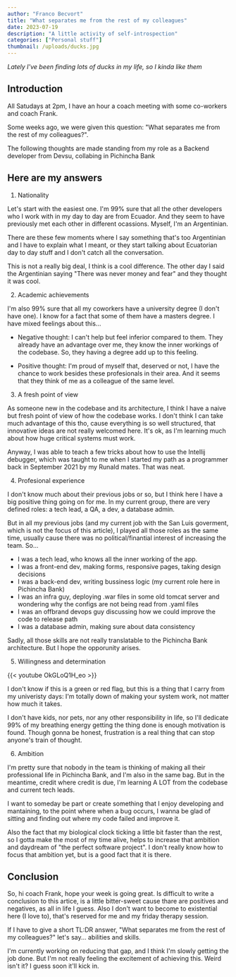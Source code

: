 ```yaml
---
author: "Franco Becvort"
title: "What separates me from the rest of my colleagues"
date: 2023-07-19
description: "A little activity of self-introspection"
categories: ["Personal stuff"]
thumbnail: /uploads/ducks.jpg
---
```

_Lately I've been finding lots of ducks in my life, so I kinda like them_

## Introduction

All Satudays at 2pm, I have an hour a coach meeting with some co-workers and coach Frank.

Some weeks ago, we were given this question: "What separates me from the rest of my colleagues?".

The following thoughts are made standing from my role as a Backend developer from Devsu, collabing in Pichincha Bank

## Here are my answers

1. Nationality

Let's start with the easiest one. I'm 99% sure that all the other developers who I work with in my day to day are from Ecuador. And they seem to have previously met each other in different ocassions. Myself, I'm an Argentinian. 

There are these few moments where I say something that's too Argentinian and I have to explain what I meant, or they start talking about Ecuatorian day to day stuff and I don't catch all the conversation.

This is not a really big deal, I think is a cool difference. The other day I said the Argentinian saying "There was never money and fear" and they thought it was cool.

2. Academic achievements

I'm also 99% sure that all my coworkers have a university degree (I don't have one). I know for a fact that some of them have a masters degree. I have mixed feelings about this...

- Negative thought: I can't help but feel inferior compared to them. They already have an advantage over me, they know the inner workings of the codebase. So, they having a degree add up to this feeling.

- Positive thought: I'm proud of myself that, deserved or not, I have the chance to work besides these profesionals in their area. And it seems that they think of me as a colleague of the same level.

3. A fresh point of view

As someone new in the codebase and its architecture, I think I have a naive but fresh point of view of how the codebase works. I don't think I can take much advantage of this tho, cause everything is so well structured, that innovative ideas are not really welcomed here. It's ok, as I'm learning much about how huge critical systems must work.

Anyway, I was able to teach a few tricks about how to use the Intellij debugger, which was taught to me when I started my path as a programmer back in September 2021 by my RunaId mates. That was neat.

4. Profesional experience

I don't know much about their previous jobs or so, but I think here I have a big positive thing going on for me. In my current group, there are very defined roles: a tech lead, a QA, a dev, a database admin.

But in all my previous jobs (and my current job with the San Luis goverment, which is not the focus of this article), I played all those roles as the same time, usually cause there was no political/finantial interest of increasing the team. So...

- I was a tech lead, who knows all the inner working of the app. 
- I was a front-end dev, making forms, responsive pages, taking design decisions
- I was a back-end dev, writing bussiness logic (my current role here in Pichincha Bank)
- I was an infra guy, deploying .war files in some old tomcat server and wondering why the configs are not being read from .yaml files
- I was an offbrand devops guy discussing how we could improve the code to release path
- I was a database admin, making sure about data consistency

Sadly, all those skills are not really translatable to the Pichincha Bank architecture. But I hope the opporunity arises.

5. Willingness and determination

{{< youtube OkGLoQ1H_eo >}}

I don't know if this is a green or red flag, but this is a thing that I carry from my univeristy days: I'm totally down of making your system work, not matter how much it takes.

I don't have kids, nor pets, nor any other responsibility in life, so I'll dedicate 99% of my breathing energy getting the thing done is enough motivation is found. Though gonna be honest, frustration is a real thing that can stop anyone's train of thought.

6. Ambition

I'm pretty sure that nobody in the team is thinking of making all their professional life in Pichincha Bank, and I'm also in the same bag. But in the meantime, credit where credit is due, I'm learning A LOT from the codebase and current tech leads.

I want to someday be part or create something that I enjoy developing and mantaining, to the point where when a bug occurs, I wanna be glad of sitting and finding out where my code failed and improve it.

Also the fact that my biological clock ticking a little bit faster than the rest, so I gotta make the most of my time alive, helps to increase that ambition and daydream of "the perfect software project". I don't really know how to focus that ambition yet, but is a good fact that it is there.

## Conclusion

So, hi coach Frank, hope your week is going great. Is difficult to write a conclusion to this artice, is a little bitter-sweet cause thare are positives and negatives, as all in life I guess. Also I don't want to become to existential here (I love to), that's reserved for me and my friday therapy session.

If I have to give a short TL:DR answer, "What separates me from the rest of my colleagues?" let's say... abilities and skills.

I'm currently working on reducing that gap, and I think I'm slowly getting the job done. But I'm not really feeling the excitement of achieving this. Weird isn't it? I guess soon it'll kick in.